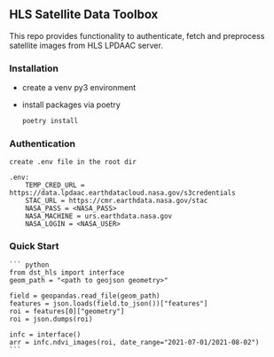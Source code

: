 ## HLS Satellite Data Toolbox 
This repo provides functionality to authenticate, fetch and preprocess satellite images from HLS LPDAAC server.


### Installation

- create a venv py3 environment

- install packages via poetry
    ``` bash
    poetry install
    ```


### Authentication

    create .env file in the root dir

    .env:
        TEMP_CRED_URL = https://data.lpdaac.earthdatacloud.nasa.gov/s3credentials
        STAC_URL = https://cmr.earthdata.nasa.gov/stac
        NASA_PASS = <NASA_PASS>
        NASA_MACHINE = urs.earthdata.nasa.gov
        NASA_LOGIN = <NASA_USER>

    
### Quick Start
    ``` python
    from dst_hls import interface
    geom_path = "<path to geojson geometry>"

    field = geopandas.read_file(geom_path)
    features = json.loads(field.to_json())["features"]
    roi = features[0]["geometry"]
    roi = json.dumps(roi)
        
    infc = interface()
    arr = infc.ndvi_images(roi, date_range="2021-07-01/2021-08-02")
    ```
